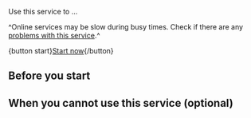 Use this service to ...

^Online services may be slow during busy times. Check if there are any [problems with this service]().^

{button start}[Start now](){/button}

## Before you start 

## When you cannot use this service (optional)
